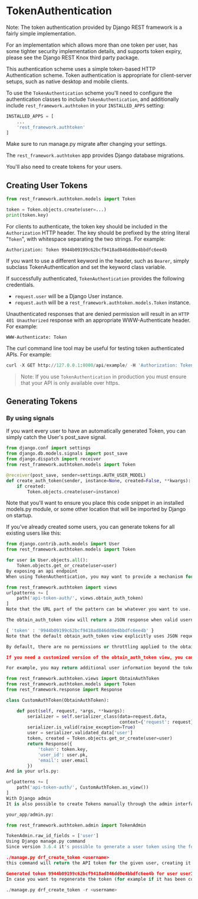 # TokenAuthentication

Note: The token authentication provided by Django REST framework is a fairly
simple implementation.

For an implementation which allows more than one token per user, has some
tighter security implementation details, and supports token expiry, please see
the Django REST Knox third party package.

This authentication scheme uses a simple token-based HTTP Authentication scheme.
Token authentication is appropriate for client-server setups, such as native
desktop and mobile clients.

To use the `TokenAuthentication` scheme you'll need to configure the
authentication classes to include `TokenAuthentication`, and additionally
include `rest_framework.authtoken` in your `INSTALLED_APPS` setting:

```py
INSTALLED_APPS = [
    ...
    'rest_framework.authtoken'
]
```

Make sure to run manage.py migrate after changing your settings.

The `rest_framework.authtoken` app provides Django database migrations.

You'll also need to create tokens for your users.

## Creating User Tokens

```py
from rest_framework.authtoken.models import Token

token = Token.objects.create(user=...)
print(token.key)
```

For clients to authenticate, the token key should be included in the
`Authorization` HTTP header. The key should be prefixed by the string literal
"`Token`", with whitespace separating the two strings. For example:

`Authorization: Token 9944b09199c62bcf9418ad846dd0e4bbdfc6ee4b`

If you want to use a different keyword in the header, such as `Bearer`, simply
subclass TokenAuthentication and set the keyword class variable.

If successfully authenticated, `TokenAuthentication` provides the following
credentials.

- `request.user` will be a Django User instance.
- `request.auth` will be a `rest_framework.authtoken.models.Token` instance.

Unauthenticated responses that are denied permission will result in an
`HTTP 401 Unauthorized` response with an appropriate WWW-Authenticate header.
For example:

`WWW-Authenticate: Token`

The curl command line tool may be useful for testing token authenticated APIs.
For example:

```py
curl -X GET http://127.0.0.1:8000/api/example/ -H 'Authorization: Token 9944b09199c62bcf9418ad846dd0e4bbdfc6ee4b'
```

> Note: If you use `TokenAuthentication` in production you must ensure that your
> API is only available over https.

## Generating Tokens

### By using signals

If you want every user to have an automatically generated Token, you can simply
catch the User's post_save signal.

```py
from django.conf import settings
from django.db.models.signals import post_save
from django.dispatch import receiver
from rest_framework.authtoken.models import Token

@receiver(post_save, sender=settings.AUTH_USER_MODEL)
def create_auth_token(sender, instance=None, created=False, **kwargs):
    if created:
        Token.objects.create(user=instance)
```

Note that you'll want to ensure you place this code snippet in an installed
models.py module, or some other location that will be imported by Django on
startup.

If you've already created some users, you can generate tokens for all existing
users like this:

```py
from django.contrib.auth.models import User
from rest_framework.authtoken.models import Token

for user in User.objects.all():
    Token.objects.get_or_create(user=user)
By exposing an api endpoint
When using TokenAuthentication, you may want to provide a mechanism for clients to obtain a token given the username and password. REST framework provides a built-in view to provide this behaviour. To use it, add the obtain_auth_token view to your URLconf:

from rest_framework.authtoken import views
urlpatterns += [
    path('api-token-auth/', views.obtain_auth_token)
]
Note that the URL part of the pattern can be whatever you want to use.

The obtain_auth_token view will return a JSON response when valid username and password fields are POSTed to the view using form data or JSON:

{ 'token' : '9944b09199c62bcf9418ad846dd0e4bbdfc6ee4b' }
Note that the default obtain_auth_token view explicitly uses JSON requests and responses, rather than using default renderer and parser classes in your settings.

By default, there are no permissions or throttling applied to the obtain_auth_token view. If you do wish to apply to throttle you'll need to override the view class, and include them using the throttle_classes attribute.

If you need a customized version of the obtain_auth_token view, you can do so by subclassing the ObtainAuthToken view class, and using that in your url conf instead.

For example, you may return additional user information beyond the token value:

from rest_framework.authtoken.views import ObtainAuthToken
from rest_framework.authtoken.models import Token
from rest_framework.response import Response

class CustomAuthToken(ObtainAuthToken):

    def post(self, request, *args, **kwargs):
        serializer = self.serializer_class(data=request.data,
                                           context={'request': request})
        serializer.is_valid(raise_exception=True)
        user = serializer.validated_data['user']
        token, created = Token.objects.get_or_create(user=user)
        return Response({
            'token': token.key,
            'user_id': user.pk,
            'email': user.email
        })
And in your urls.py:

urlpatterns += [
    path('api-token-auth/', CustomAuthToken.as_view())
]
With Django admin
It is also possible to create Tokens manually through the admin interface. In case you are using a large user base, we recommend that you monkey patch the TokenAdmin class customize it to your needs, more specifically by declaring the user field as raw_field.

your_app/admin.py:

from rest_framework.authtoken.admin import TokenAdmin

TokenAdmin.raw_id_fields = ['user']
Using Django manage.py command
Since version 3.6.4 it's possible to generate a user token using the following command:

./manage.py drf_create_token <username>
this command will return the API token for the given user, creating it if it doesn't exist:

Generated token 9944b09199c62bcf9418ad846dd0e4bbdfc6ee4b for user user1
In case you want to regenerate the token (for example if it has been compromised or leaked) you can pass an additional parameter:

./manage.py drf_create_token -r <username>
```
